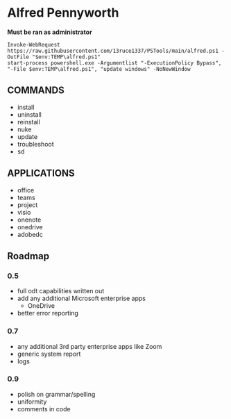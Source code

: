 # Alfred Pennyworth
**Must be ran as administrator**

`Invoke-WebRequest https://raw.githubusercontent.com/13ruce1337/PSTools/main/alfred.ps1 -OutFile "$env:TEMP\alfred.ps1"`\
`start-process powershell.exe -Argumentlist "-ExecutionPolicy Bypass", "-File $env:TEMP\alfred.ps1", "update windows" -NoNewWindow`

## COMMANDS
- install
- uninstall
- reinstall
- nuke
- update
- troubleshoot
- sd
## APPLICATIONS
- office
- teams
- project
- visio
- onenote
- onedrive
- adobedc

## Roadmap
### 0.5
- full odt capabilities written out
- add any additional Microsoft enterprise apps
    - OneDrive
- better error reporting

### 0.7
- any additional 3rd party enterprise apps like Zoom
- generic system report
- logs

### 0.9
- polish on grammar/spelling
- uniformity
- comments in code